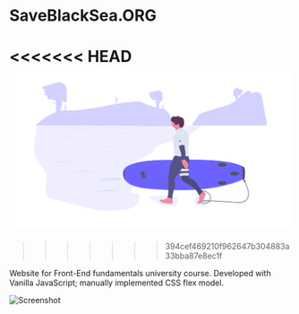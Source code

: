 # SaveBlackSea.ORG
<<<<<<< HEAD
![logo](documentation/undraw_surfer_m6jb.png)
=======
>>>>>>> 394cef469210f962647b304883a33bba87e8ec1f

Website for Front-End fundamentals university course.
Developed with Vanilla JavaScript; manually implemented CSS flex model.

![Screenshot](https://i.postimg.cc/V6v6PNC4/save-black-sea.gif)